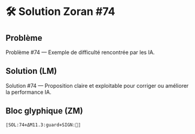 # 🛠️ Solution Zoran #74

## Problème
Problème #74 — Exemple de difficulté rencontrée par les IA.

## Solution (LM)
Solution #74 — Proposition claire et exploitable pour corriger ou améliorer la performance IA.

## Bloc glyphique (ZM)
```
⟦SOL:74⋄ΔM11.3:guard⋄SIGN:🦋⟧
```
